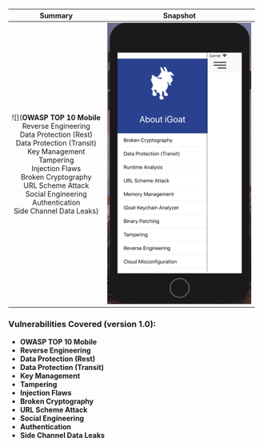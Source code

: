 

Summary            |  Snapshot
:-------------------------:|:-------------------------:
![](__OWASP TOP 10 Mobile__  </br>  Reverse Engineering  </br> Data Protection (Rest)  </br> Data Protection (Transit)  </br>  Key Management  </br>  Tampering  </br> Injection Flaws </br> Broken Cryptography </br> URL Scheme Attack </br> Social Engineering </br> Authentication </br> Side Channel Data Leaks)  |  ![](https://raw.githubusercontent.com/swaroopsy/test/master/iGoat_2.png)



### Vulnerabilities Covered (version 1.0): ###
* __OWASP TOP 10 Mobile__
* __Reverse Engineering__
* __Data Protection (Rest)__
* __Data Protection (Transit)__
* __Key Management__
* __Tampering__ 
* __Injection Flaws__
* __Broken Cryptography__
* __URL Scheme Attack__
* __Social Engineering__
* __Authentication__
* __Side Channel Data Leaks__


